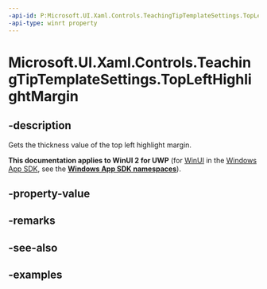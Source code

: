 ```yaml
---
-api-id: P:Microsoft.UI.Xaml.Controls.TeachingTipTemplateSettings.TopLeftHighlightMargin
-api-type: winrt property
---
```


# Microsoft.UI.Xaml.Controls.TeachingTipTemplateSettings.TopLeftHighlightMargin

<!--
public Windows.UI.Xaml.Thickness TopLeftHighlightMargin { get; set; }
-->

## -description

Gets the thickness value of the top left highlight margin.

**This documentation applies to WinUI 2 for UWP** (for [WinUI](/windows/apps/winui/winui3/) in the [Windows App SDK](/windows/apps/windows-app-sdk/), see the **[Windows App SDK namespaces](/windows/windows-app-sdk/api/winrt/)**).

## -property-value

## -remarks

## -see-also

## -examples

